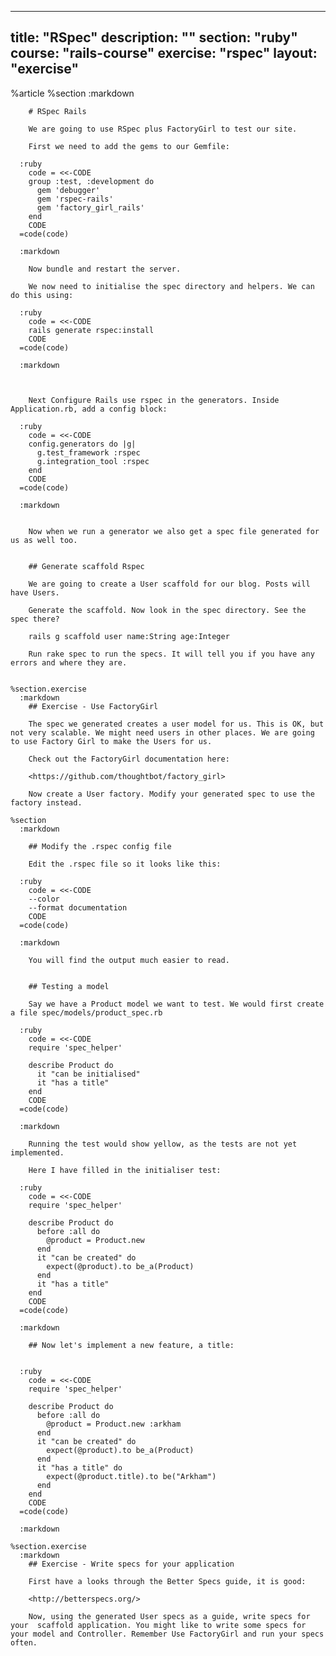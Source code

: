 ---
  title: "RSpec"
  description: ""
  section: "ruby"
  course: "rails-course"
  exercise: "rspec"
  layout: "exercise"
  ---
  
  %article
    %section
      :markdown
  
        # RSpec Rails
  
        We are going to use RSpec plus FactoryGirl to test our site.
  
        First we need to add the gems to our Gemfile:
  
      :ruby
        code = <<-CODE
        group :test, :development do
          gem 'debugger'
          gem 'rspec-rails'
          gem 'factory_girl_rails'
        end
        CODE
      =code(code)
  
      :markdown
  
        Now bundle and restart the server.
  
        We now need to initialise the spec directory and helpers. We can do this using:
  
      :ruby
        code = <<-CODE
        rails generate rspec:install
        CODE
      =code(code)
  
      :markdown
  
  
  
        Next Configure Rails use rspec in the generators. Inside Application.rb, add a config block:
  
      :ruby
        code = <<-CODE
        config.generators do |g|
          g.test_framework :rspec
          g.integration_tool :rspec
        end
        CODE
      =code(code)
  
      :markdown
  
  
        Now when we run a generator we also get a spec file generated for us as well too.
  
  
        ## Generate scaffold Rspec
  
        We are going to create a User scaffold for our blog. Posts will have Users.
  
        Generate the scaffold. Now look in the spec directory. See the spec there?
  
        rails g scaffold user name:String age:Integer
  
        Run rake spec to run the specs. It will tell you if you have any errors and where they are.
  
  
    %section.exercise
      :markdown
        ## Exercise - Use FactoryGirl
  
        The spec we generated creates a user model for us. This is OK, but not very scalable. We might need users in other places. We are going to use Factory Girl to make the Users for us.
  
        Check out the FactoryGirl documentation here:
  
        <https://github.com/thoughtbot/factory_girl>
  
        Now create a User factory. Modify your generated spec to use the factory instead.
  
    %section
      :markdown
  
        ## Modify the .rspec config file
  
        Edit the .rspec file so it looks like this:
  
      :ruby
        code = <<-CODE
        --color
        --format documentation
        CODE
      =code(code)
  
      :markdown
  
        You will find the output much easier to read.
  
  
        ## Testing a model
  
        Say we have a Product model we want to test. We would first create a file spec/models/product_spec.rb
  
      :ruby
        code = <<-CODE
        require 'spec_helper'
  
        describe Product do
          it "can be initialised"
          it "has a title"
        end
        CODE
      =code(code)
  
      :markdown
  
        Running the test would show yellow, as the tests are not yet implemented.
  
        Here I have filled in the initialiser test:
  
      :ruby
        code = <<-CODE
        require 'spec_helper'
  
        describe Product do
          before :all do
            @product = Product.new
          end
          it "can be created" do
            expect(@product).to be_a(Product)
          end
          it "has a title"
        end
        CODE
      =code(code)
  
      :markdown
  
        ## Now let's implement a new feature, a title:
  
  
      :ruby
        code = <<-CODE
        require 'spec_helper'
  
        describe Product do
          before :all do
            @product = Product.new :arkham
          end
          it "can be created" do
            expect(@product).to be_a(Product)
          end
          it "has a title" do
            expect(@product.title).to be("Arkham")
          end
        end
        CODE
      =code(code)
  
      :markdown
  
    %section.exercise
      :markdown
        ## Exercise - Write specs for your application
  
        First have a looks through the Better Specs guide, it is good:
  
        <http://betterspecs.org/>
  
        Now, using the generated User specs as a guide, write specs for your  scaffold application. You might like to write some specs for your model and Controller. Remember Use FactoryGirl and run your specs often.
  